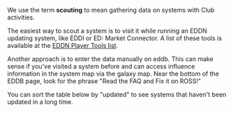 We use the term **scouting** to mean gathering data on systems with Club activities.

The easiest way to scout a system is to visit it while running an EDDN updating system, like EDDI or ED:
Market Connector.  A list of these tools is available at the [EDDN Player Tools list](https://github.com/EDSM-NET/EDDN/wiki#player-tools).

Another approach is to enter the data manually on eddb.  This can make sense if you've visited a system before and can
access influence information in the system map via the galaxy map.  Near the bottom of the EDDB page, look for the
phrase "Read the FAQ and Fix it on ROSS!"

You can sort the table below by "updated" to see systems that haven't been updated in a long time.